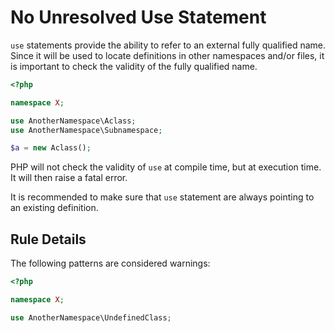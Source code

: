 <!-- Good Practices -->
# No Unresolved Use Statement

`use` statements provide the ability to refer to an external fully qualified name. Since it will be used to locate definitions in other namespaces and/or files, it is important to check the validity of the fully qualified name.

```php
<?php

namespace X;

use AnotherNamespace\Aclass;
use AnotherNamespace\Subnamespace;

$a = new Aclass();

```


PHP will not check the validity of `use` at compile time, but at execution time. It will then raise a fatal error.

It is recommended to make sure that `use` statement are always pointing to an existing definition.


## Rule Details

The following patterns are considered warnings:

```php
<?php

namespace X;

use AnotherNamespace\UndefinedClass;

```


